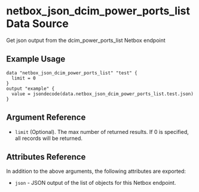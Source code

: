 # netbox\_json\_dcim\_power\_ports\_list Data Source

Get json output from the dcim_power_ports_list Netbox endpoint

## Example Usage

```hcl
data "netbox_json_dcim_power_ports_list" "test" {
  limit = 0
}
output "example" {
  value = jsondecode(data.netbox_json_dcim_power_ports_list.test.json)
}
```

## Argument Reference

* ``limit`` (Optional). The max number of returned results. If 0 is specified, all records will be returned.

## Attributes Reference

In addition to the above arguments, the following attributes are exported:
* ``json`` - JSON output of the list of objects for this Netbox endpoint.

